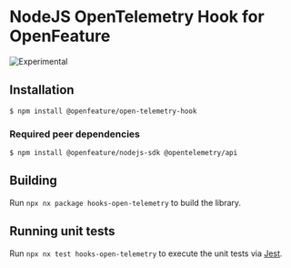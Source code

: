 # NodeJS OpenTelemetry Hook for OpenFeature

![Experimental](https://img.shields.io/badge/experimental-breaking%20changes%20allowed-yellow)

## Installation

```
$ npm install @openfeature/open-telemetry-hook
```

### Required peer dependencies

```
$ npm install @openfeature/nodejs-sdk @opentelemetry/api
```

## Building

Run `npx nx package hooks-open-telemetry` to build the library.

## Running unit tests

Run `npx nx test hooks-open-telemetry` to execute the unit tests via [Jest](https://jestjs.io).
